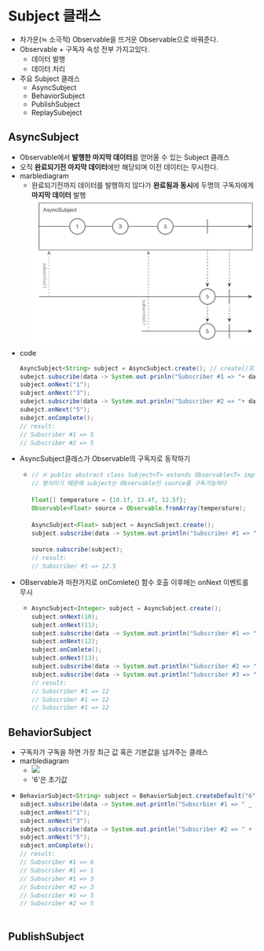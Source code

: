 Subject 클래스
===
* 차가운(≒ 소극적) Observable을 뜨거운 Observable으로 바꿔준다.
* Observable + 구독자 속성 전부 가지고있다.
  * 데이터 발행
  * 데이터 처리
* 주요 Subject 클래스
  * AsyncSubject
  * BehaviorSubject
  * PublishSubject
  * ReplaySubeject

AsyncSubject
---
* Observable에서 **발행한 마지막 데이터**를 얻어올 수 있는 Subject 클래스
* 오직 **완료되기전 마지막 데이터**에만 해당되며 이전 데이터는 무시한다.
* marblediagram
  * 완료되기전까지 데이터를 발행하지 않다가 **완료됨과 동시**에 두명의 구독자에게 **마지막 데이터** 발행
    ![](img/marblediagram_asyncsubject.png)
* code
  ```java
  AsyncSubject<String> subject = AsyncSubject.create(); // create()로 생성
  subejct.subscribe(data -> System.out.prinln("Subscriber #1 => "+ data)); // 구독 시작
  subject.onNext("1");
  subject.onNext("3");
  subejct.subscribe(data -> System.out.prinln("Subscriber #2 => "+ data)); // 구독 시작
  subejct.onNext("5");
  subejct.onComplete();
  // result:
  // Subscriber #1 => 5
  // Subscriber #2 => 5
* AsyncSubject클래스가 Observable의 구독자로 동작하기
  * ```java
    // ※ public abstract class Subject<T> extends Observable<T> implements Observer<T>
    // 형식이기 때문에 subject는 Observable인 source를 구독가능하다
 
    Float[] temperature = {10.1f, 13.4f, 12.5f};
    Observable<Float> source = Observable.fromArray(temperature);
 
    AsyncSubject<Float> subject = AsyncSubject.create();
    subject.subscribe(data -> System.out.println("Subscriber #1 => " + data));
 
    source.subscribe(subject);
    // result:
    // Subscriber #1 => 12.5
* OBservable과 마찬가지로 onComlete() 함수 호출 이후에는 onNext 이벤트를 무시
  * ```java
    AsyncSubject<Integer> subject = AsyncSubject.create();
    subject.onNext(10);
    subject.onNext(11);
    subject.subscribe(data -> System.out.println("Subscriber #1 => " + data));
    subject.onNext(12);
    subject.onComlete();
    subject.onNext(13);
    subject.subscribe(data -> System.out.println("Subscriber #2 => " + data));
    subject.subscribe(data -> System.out.println("Subscriber #3 => " + data));
    // result:
    // Subscriber #1 => 12
    // Subscriber #1 => 12
    // Subscriber #1 => 12

BehaviorSubject
---
* 구독자가 구독을 하면 가장 최근 값 혹은 기본값을 넘겨주는 클래스
* marblediagram
  * ![](img/marblediagram_behaviorsubject.png)
  * '6'은 초기값
* ```java
  BehaviorSubject<String> subject = BehaviorSubject.createDefault("6");
  subject.subscribe(data -> System.out.println("Subscrbier #1 => " _ data));
  subject.onNext("1");
  subject.onNext("3");
  subject.subscribe(data -> System.out.println("Subscriber #2 => " + data));
  subject.onNext("5");
  subject.onComplete();
  // result:
  // Subscriber #1 => 6
  // Subscriber #1 => 1
  // Subscriber #1 => 3
  // Subscriber #2 => 3
  // Subscriber #1 => 5
  // Subscriber #2 => 5
 
PublishSubject
---
